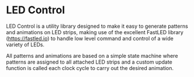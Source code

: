 LED Control
===============

LED Control is a utility library designed to make it easy to  generate patterns and animations on LED strips, making use of the excellent FastLED library (https://fastled.io) to handle low level command and control of a wide variety of LEDs.
 
All patterns and animations are based on a simple state machine where patterns are assigned to all attached LED strips and a custom update function is called each clock cycle to carry out the desired animation.
